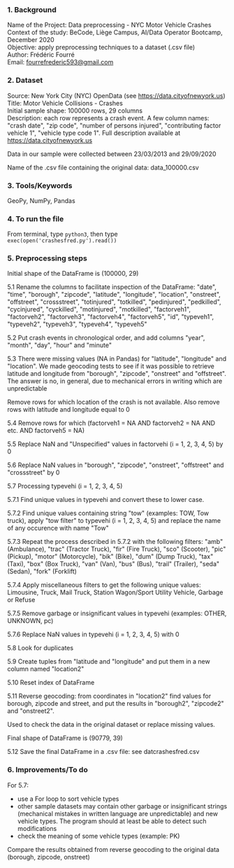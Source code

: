 ### 1. Background

Name of the Project: Data preprocessing - NYC Motor Vehicle Crashes  
Context of the study: BeCode, Liège Campus, AI/Data Operator Bootcamp, December 2020  
Objective: apply preprocessing techniques to a dataset (.csv file)   
Author: Frédéric Fourré  
Email: fourrefrederic593@gmail.com


### 2. Dataset

Source: New York City (NYC) OpenData (see https://data.cityofnewyork.us)  
Title: Motor Vehicle Collisions - Crashes  
Initial sample shape: 100000 rows, 29 columns  
Description: each row represents a crash event. A few column names: &quot;crash date&quot;, &quot;zip code&quot;, &quot;number of persons injured&quot;, &quot;contributing factor vehicle 1&quot;, &quot;vehicle type code 1&quot;. Full description available at https://data.cityofnewyork.us  

Data in our sample were collected between 23/03/2013 and 29/09/2020  

Name of the .csv file containing the original data: data_100000.csv  


### 3. Tools/Keywords

GeoPy, NumPy, Pandas


### 4. To run the file

From terminal, type `python3`, then type `exec(open('crashesfred.py').read())`


### 5. Preprocessing steps

Initial shape of the DataFrame is (100000, 29)

5.1 Rename the columns to facilitate inspection of the DataFrame: &quot;date&quot;, &quot;time&quot;, &quot;borough&quot;, &quot;zipcode&quot;, &quot;latitude&quot;, &quot;longitude&quot;, &quot;location&quot;, &quot;onstreet&quot;, &quot;offstreet&quot;, &quot;crossstreet&quot;, &quot;totinjured&quot;, &quot;totkilled&quot;, &quot;pedinjured&quot;, &quot;pedkilled&quot;, &quot;cycinjured&quot;, &quot;cyckilled&quot;, &quot;motinjured&quot;, &quot;motkilled&quot;, &quot;factorveh1&quot;, &quot;factorveh2&quot;, &quot;factorveh3&quot;, &quot;factorveh4&quot;, &quot;factorveh5&quot;, &quot;id&quot;, &quot;typeveh1&quot;, &quot;typeveh2&quot;, &quot;typeveh3&quot;, &quot;typeveh4&quot;, &quot;typeveh5&quot;

5.2 Put crash events in chronological order, and add columns &quot;year&quot;, &quot;month&quot;, &quot;day&quot;, &quot;hour&quot; and &quot;minute&quot;

5.3 There were missing values (NA in Pandas) for &quot;latitude&quot;, &quot;longitude&quot; and &quot;location&quot;. We made geocoding tests to see if it was possible to retrieve latitude and longitude from &quot;borough&quot;, &quot;zipcode&quot;, &quot;onstreet&quot; and &quot;offstreet&quot;. The answer is no, in general, due to mechanical errors in writing which are unpredictable

Remove rows for which location of the crash is not available. Also remove rows with latitude and longitude equal to 0

5.4 Remove rows for which (factorveh1 = NA AND factorveh2 = NA AND etc. AND factorveh5 = NA) 

5.5 Replace NaN and &quot;Unspecified&quot; values in factorvehi (i = 1, 2, 3, 4, 5) by 0

5.6 Replace NaN values in &quot;borough&quot;, &quot;zipcode&quot;, &quot;onstreet&quot;, &quot;offstreet&quot; and &quot;crossstreet&quot; by 0

5.7 Processing typevehi (i = 1, 2, 3, 4, 5)

5.7.1 Find unique values in typevehi and convert these to lower case.

5.7.2 Find unique values containing string &quot;tow&quot; (examples: TOW, Tow truck), apply &quot;tow filter&quot; to typevehi (i = 1, 2, 3, 4, 5) and replace the name of any occurence with name &quot;Tow&quot;

5.7.3 Repeat the process described in 5.7.2 with the following filters: &quot;amb&quot; (Ambulance), &quot;trac&quot; (Tractor Truck), &quot;fir&quot; (Fire Truck), &quot;sco&quot; (Scooter), &quot;pic&quot; (Pickup), &quot;motor&quot; (Motorcycle), &quot;bik&quot; (Bike), &quot;dum&quot; (Dump Truck), &quot;tax&quot; (Taxi), &quot;box&quot; (Box Truck), &quot;van&quot; (Van), &quot;bus&quot; (Bus), &quot;trail&quot; (Trailer), &quot;seda&quot; (Sedan), &quot;fork&quot; (Forklift)

5.7.4 Apply miscellaneous filters to get the following unique values: Limousine, Truck, Mail Truck, Station Wagon/Sport Utility Vehicle, Garbage or Refuse

5.7.5 Remove garbage or insignificant values in typevehi (examples: OTHER, UNKNOWN, pc)

5.7.6 Replace NaN values in typevehi (i = 1, 2, 3, 4, 5) with 0

5.8 Look for duplicates

5.9 Create tuples from &quot;latitude and &quot;longitude&quot; and put them in a new column named &quot;location2&quot;

5.10 Reset index of DataFrame

5.11 Reverse geocoding: from coordinates in &quot;location2&quot; find values for borough, zipcode and street, and put the results in &quot;borough2&quot;, &quot;zipcode2&quot; and &quot;onstreet2&quot;. 

Used to check the data in the original dataset or replace missing values. 

Final shape of DataFrame is (90779, 39)

5.12 Save the final DataFrame in a .csv file: see datcrashesfred.csv


### 6. Improvements/To do

For 5.7: 

- use a For loop to sort vehicle types
- other sample datasets may contain other garbage or insignificant strings (mechanical mistakes in written language are unpredictable) and new vehicle types. The program should at least be able to detect such modifications
- check the meaning of some vehicle types (example: PK)

Compare the results obtained from reverse geocoding to the original data (borough, zipcode, onstreet)








